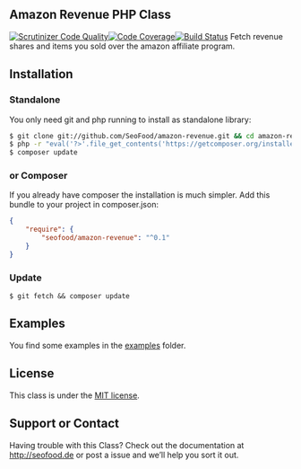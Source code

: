 ## Amazon Revenue PHP Class

[![Scrutinizer Code Quality](https://scrutinizer-ci.com/g/SeoFood/amazon-revenue/badges/quality-score.png?b=master)](https://scrutinizer-ci.com/g/SeoFood/amazon-revenue/?branch=master)[![Code Coverage](https://scrutinizer-ci.com/g/SeoFood/amazon-revenue/badges/coverage.png?b=master)](https://scrutinizer-ci.com/g/SeoFood/amazon-revenue/?branch=master)[![Build Status](https://scrutinizer-ci.com/g/SeoFood/amazon-revenue/badges/build.png?b=master)](https://scrutinizer-ci.com/g/SeoFood/amazon-revenue/build-status/master)
Fetch revenue shares and items you sold over the amazon affiliate program.

Installation
------------

### Standalone
You only need git and php running to install as standalone library:

```sh
$ git clone git://github.com/SeoFood/amazon-revenue.git && cd amazon-revenue
$ php -r "eval('?>'.file_get_contents('https://getcomposer.org/installer'));"
$ composer update
```

### or Composer
If you already have composer the installation is much simpler. Add this bundle to your project in composer.json:

```json
{
    "require": {
        "seofood/amazon-revenue": "^0.1"
    }
}
```

### Update
```
$ git fetch && composer update
```

Examples
------------

You find some examples in the [examples](https://github.com/SeoFood/amazon-revenue/blob/master/examples) folder.

License
------------

This class is under the [MIT license](https://github.com/SeoFood/amazon-revenue/blob/master/LICENSE).

Support or Contact
------------
Having trouble with this Class? Check out the documentation at http://seofood.de or post a issue and we’ll help you sort it out.
